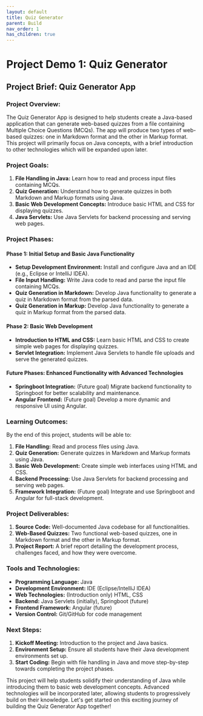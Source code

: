 ```yaml
---
layout: default
title: Quiz Generator
parent: Build
nav_order: 1
has_children: true
---
```


# Project Demo 1: Quiz Generator
## Project Brief: Quiz Generator App
### Project Overview:
The Quiz Generator App is designed to help students create a Java-based application that can generate web-based quizzes from a file containing Multiple Choice Questions (MCQs). The app will produce two types of web-based quizzes: one in Markdown format and the other in Markup format. This project will primarily focus on Java concepts, with a brief introduction to other technologies which will be expanded upon later.

### Project Goals:
1. **File Handling in Java:** Learn how to read and process input files containing MCQs.
2. **Quiz Generation:** Understand how to generate quizzes in both Markdown and Markup formats using Java.
3. **Basic Web Development Concepts:** Introduce basic HTML and CSS for displaying quizzes.
4. **Java Servlets:** Use Java Servlets for backend processing and serving web pages.

### Project Phases:
#### Phase 1: Initial Setup and Basic Java Functionality

- **Setup Development Environment:** Install and configure Java and an IDE (e.g., Eclipse or IntelliJ IDEA).
- **File Input Handling:** Write Java code to read and parse the input file containing MCQs.
- **Quiz Generation in Markdown:** Develop Java functionality to generate a quiz in Markdown format from the parsed data.
- **Quiz Generation in Markup:** Develop Java functionality to generate a quiz in Markup format from the parsed data.

#### Phase 2: Basic Web Development

- **Introduction to HTML and CSS:** Learn basic HTML and CSS to create simple web pages for displaying quizzes.
- **Servlet Integration:** Implement Java Servlets to handle file uploads and serve the generated quizzes.

#### Future Phases: Enhanced Functionality with Advanced Technologies

- **Springboot Integration:** (Future goal) Migrate backend functionality to Springboot for better scalability and maintenance.
- **Angular Frontend:** (Future goal) Develop a more dynamic and responsive UI using Angular.

### Learning Outcomes:
By the end of this project, students will be able to:

1. **File Handling:** Read and process files using Java.
2. **Quiz Generation:** Generate quizzes in Markdown and Markup formats using Java.
3. **Basic Web Development:** Create simple web interfaces using HTML and CSS.
4. **Backend Processing:** Use Java Servlets for backend processing and serving web pages.
5. **Framework Integration:** (Future goal) Integrate and use Springboot and Angular for full-stack development.

### Project Deliverables:
1. **Source Code:** Well-documented Java codebase for all functionalities.
2. **Web-Based Quizzes:** Two functional web-based quizzes, one in Markdown format and the other in Markup format.
3. **Project Report:** A brief report detailing the development process, challenges faced, and how they were overcome.

### Tools and Technologies:
- **Programming Language:** Java
- **Development Environment:** IDE (Eclipse/IntelliJ IDEA)
- **Web Technologies:** (Introduction only) HTML, CSS
- **Backend:** Java Servlets (initially), Springboot (future)
- **Frontend Framework:** Angular (future)
- **Version Control:** Git/GitHub for code management

### Next Steps:
1. **Kickoff Meeting:** Introduction to the project and Java basics.
2. **Environment Setup:** Ensure all students have their Java development environments set up.
3. **Start Coding:** Begin with file handling in Java and move step-by-step towards completing the project phases.

This project will help students solidify their understanding of Java while introducing them to basic web development concepts. Advanced technologies will be incorporated later, allowing students to progressively build on their knowledge. Let's get started on this exciting journey of building the Quiz Generator App together!